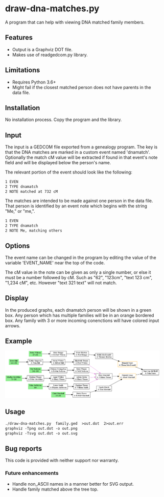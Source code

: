 # draw-dna-matches.py

A program that can help with viewing DNA matched family members.

## Features

- Output is a Graphviz DOT file.
- Makes use of readgedcom.py library.

## Limitations

- Requires Python 3.6+
- Might fail if the closest matched person does not have parents in the data file.

## Installation

No installation process. Copy the program and the library.

## Input

The input is a GEDCOM file exported from a genealogy program. The key is that
the DNA matches are marked in a custom event named 'dnamatch'. Optionally the match cM value will be extracted if found in that event's note field and will be
displayed below the person's name.

The relevant portion of the event should look like the following:

```
1 EVEN
2 TYPE dnamatch
2 NOTE matched at 732 cM
```

The matches are intended to be made against one person in the data file. That person
is identified by an event note which begins with the string "Me," or "me,".

```
1 EVEN
2 TYPE dnamatch
2 NOTE Me, matching others
```

## Options

The event name can be changed in the program by editing the value of the variable 'EVENT_NAME' near the top of the code.

The cM value in the note can be given as only a single number, or else it must be
a number followed by cM. Such as "62", "123cm", "text 123 cm", "1,234 cM", etc. However "text 321 text" will not match.

## Display

In the produced graphs, each dnamatch person will be shown in a green box. Any person which has multiple families will be in an orange bordered box. Any family
with 3 or more incoming conenctions will have colored input arrows.

## Example

![Example tree](test-data/test-family.png)

## Usage

```
./draw-dna-matches.py  family.ged  >out.dot  2>out.err
graphviz -Tpng out.dot -o out.png
graphviz -Tsvg out.dot -o out.svg
```

## Bug reports

This code is provided with neither support nor warranty.

### Future enhancements

- Handle non_ASCII names in a manner better for SVG output.
- Handle family matched above the tree top.
